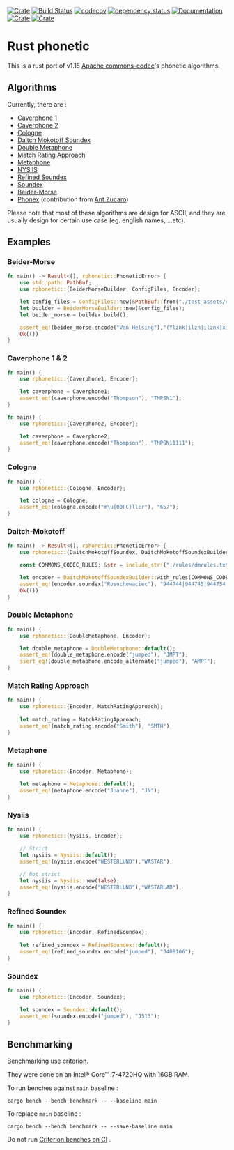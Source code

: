[![Crate](https://img.shields.io/crates/v/rphonetic.svg)](https://crates.io/crates/rphonetic)
[![Build Status](https://github.com/Dalvany/rphonetic/actions/workflows/rust.yml/badge.svg)](https://github.com/Dalvany/rphonetic/actions/workflows/rust.yml)
[![codecov](https://codecov.io/gh/Dalvany/rphonetic/branch/main/graph/badge.svg)](https://codecov.io/gh/Dalvany/rphonetic)
[![dependency status](https://deps.rs/repo/github/Dalvany/rphonetic/status.svg)](https://deps.rs/repo/github/Dalvany/rphonetic)
[![Documentation](https://docs.rs/rphonetic/badge.svg)](https://docs.rs/rphonetic/)
[![Crate](https://img.shields.io/crates/d/rphonetic.svg)](https://crates.io/crates/rphonetic)
[![Crate](https://img.shields.io/crates/l/rphonetic.svg)](https://crates.io/crates/rphonetic)

# Rust phonetic

This is a rust port of v1.15 [Apache commons-codec](https://commons.apache.org/proper/commons-codec/)'s phonetic
algorithms.

## Algorithms

Currently, there are :

* [Caverphone 1](https://en.wikipedia.org/wiki/Caverphone)
* [Caverphone 2](https://en.wikipedia.org/wiki/Caverphone)
* [Cologne](https://en.wikipedia.org/wiki/Cologne_phonetics)
* [Daitch Mokotoff Soundex](https://en.wikipedia.org/wiki/Daitch%E2%80%93Mokotoff_Soundex)
* [Double Metaphone](https://en.wikipedia.org/wiki/Metaphone#Double_Metaphone)
* [Match Rating Approach](https://en.wikipedia.org/wiki/Match_rating_approach)
* [Metaphone](https://en.wikipedia.org/wiki/Metaphone)
* [NYSIIS](https://en.wikipedia.org/wiki/New_York_State_Identification_and_Intelligence_System)
* [Refined Soundex](https://en.wikipedia.org/wiki/Soundex)
* [Soundex](https://en.wikipedia.org/wiki/Soundex)
* [Beider-Morse](https://en.wikipedia.org/wiki/Daitch%E2%80%93Mokotoff_Soundex#Beider%E2%80%93Morse_Phonetic_Name_Matching_Algorithm)
* [Phonex](https://citeseerx.ist.psu.edu/viewdoc/download;jsessionid=E3997DC51F2046A95EE6459F2B997029?doi=10.1.1.453.4046&rep=rep1&type=pdf) (contribution from [Ant Zucaro](https://github.com/antzucaro))

Please note that most of these algorithms are design for ASCII, and they are usually design for certain use case (eg.
english names, ...etc).

## Examples

### Beider-Morse

```rust
fn main() -> Result<(), rphonetic::PhoneticError> {
    use std::path::PathBuf;
    use rphonetic::{BeiderMorseBuilder, ConfigFiles, Encoder};

    let config_files = ConfigFiles::new(&PathBuf::from("./test_assets/cc-rules/"))?;
    let builder = BeiderMorseBuilder::new(&config_files);
    let beider_morse = builder.build();

    assert_eq!(beider_morse.encode("Van Helsing"),"(Ylznk|ilzn|ilznk|xilzn|xilznk)-(banilznk|bonilznk|fYnYlznk|fYnilznk|fanYlznk|fanilznk|fonYlznk|fonilznk|vYnYlznk|vYnilznk|vanYlznk|vaniilznk|vanilzn|vanilznk|vonYlznk|voniilznk|vonilzn|vonilznk)");
    Ok(())
}
```

### Caverphone 1 & 2

```rust
fn main() {
    use rphonetic::{Caverphone1, Encoder};

    let caverphone = Caverphone1;
    assert_eq!(caverphone.encode("Thompson"), "TMPSN1");
}
```

```rust
fn main() {
    use rphonetic::{Caverphone2, Encoder};

    let caverphone = Caverphone2;
    assert_eq!(caverphone.encode("Thompson"), "TMPSN11111");
}
```

### Cologne

```rust
fn main() {
    use rphonetic::{Cologne, Encoder};

    let cologne = Cologne;
    assert_eq!(cologne.encode("m\u{00FC}ller"), "657");
}
```

### Daitch-Mokotoff

```rust
fn main() -> Result<(), rphonetic::PhoneticError> {
    use rphonetic::{DaitchMokotoffSoundex, DaitchMokotoffSoundexBuilder, Encoder};

    const COMMONS_CODEC_RULES: &str = include_str!("./rules/dmrules.txt");

    let encoder = DaitchMokotoffSoundexBuilder::with_rules(COMMONS_CODEC_RULES).build()?;
    assert_eq!(encoder.soundex("Rosochowaciec"), "944744|944745|944754|944755|945744|945745|945754|945755");
    Ok(())
}
```

### Double Metaphone

```rust
fn main() {
    use rphonetic::{DoubleMetaphone, Encoder};

    let double_metaphone = DoubleMetaphone::default();
    assert_eq!(double_metaphone.encode("jumped"), "JMPT");
    ssert_eq!(double_metaphone.encode_alternate("jumped"), "AMPT");
}
```

### Match Rating Approach

```rust
fn main() {
    use rphonetic::{Encoder, MatchRatingApproach};
    
    let match_rating = MatchRatingApproach;
    assert_eq!(match_rating.encode("Smith"), "SMTH");
}
```

### Metaphone

```rust
fn main() {
    use rphonetic::{Encoder, Metaphone};
    
    let metaphone = Metaphone::default();
    assert_eq!(metaphone.encode("Joanne"), "JN");
}
```

### Nysiis

```rust
fn main() {
    use rphonetic::{Nysiis, Encoder};

    // Strict
    let nysiis = Nysiis::default();
    assert_eq!(nysiis.encode("WESTERLUND"),"WASTAR");

    // Not strict
    let nysiis = Nysiis::new(false);
    assert_eq!(nysiis.encode("WESTERLUND"),"WASTARLAD");
}
```

### Refined Soundex

```rust
fn main() {
    use rphonetic::{Encoder, RefinedSoundex};
    
    let refined_soundex = RefinedSoundex::default();
    assert_eq!(refined_soundex.encode("jumped"), "J408106");
}
```

### Soundex

```rust
fn main() {
    use rphonetic::{Encoder, Soundex};

    let soundex = Soundex::default();
    assert_eq!(soundex.encode("jumped"), "J513");
}
```

## Benchmarking

Benchmarking use [criterion](https://bheisler.github.io/criterion.rs/book/criterion_rs.html).

They were done on an Intel® Core™ i7-4720HQ with 16GB RAM.

To run benches against `main` baseline :

```shell
cargo bench --bench benchmark -- --baseline main
```

To replace `main` baseline :

```shell
cargo bench --bench benchmark -- --save-baseline main
```

Do not
run [Criterion benches on CI](https://bheisler.github.io/criterion.rs/book/faq.html#how-should-i-run-criterionrs-benchmarks-in-a-ci-pipeline)
.

